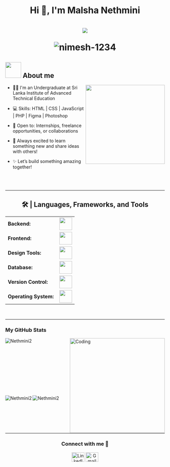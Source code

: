 <h1 align="center">Hi 👋, I'm Malsha Nethmini<h1>

<p align="center">
  <a href="https://github.com/DenverCoder1/readme-typing-svg"><img src="https://readme-typing-svg.herokuapp.com?font=Time+New+Roman&color=%23C8BE25&size=25&center=true&vCenter=true&width=600&height=100&lines=IT+Undergraduate;Web+Developer;UI+UX+Desiner;SLIATE"></a>
</p>

<p align="center"> <img src="https://komarev.com/ghpvc/?username=nimesh-1234&label=Profile%20views&color=0e75b6&style=flat" alt="nimesh-1234" /> </p>

## <picture><img src = "https://github.com/7oSkaaa/7oSkaaa/blob/main/Images/about_me.gif?raw=true" width = 50px></picture> About me

<picture> <img align="right" src="https://github.com/7oSkaaa/7oSkaaa/blob/main/Images/Right_Side.gif?raw=true" width = 250px></picture>

- 🧑‍🎓 I'm an Undergraduate at Sri Lanka Institute of Advanced Technical Education

- 💻 Skills: HTML | CSS | JavaScript | PHP | Figma | Photoshop

- 🤝 Open to: Internships, freelance opportunities, or collaborations

- 🌟 Always excited to learn something new and share ideas with others!

- ✨ Let’s build something amazing together!
<br><br><br><br>

<hr width="100%" >

<h2 align="center">🛠 | Languages, Frameworks, and Tools </h2>
<table align="center">
    <tr>
        <td style="font-weight: bold; padding-right: 10px; vertical-align: center; border: none;">Backend:</td>
        <td><img height="40" src="https://skillicons.dev/icons?i=cs,php,java"/></td>
    </tr>
    <tr>
        <td style="font-weight: bold; padding-right: 10px; vertical-align: center;">Frontend:</td>
        <td><img height="40" src="https://skillicons.dev/icons?i=html,css,js"/></td>
    </tr>
      <tr>
        <td style="font-weight: bold; padding-right: 10px; vertical-align: center;">Design Tools:</td>
        <td><img height="40" src="https://skillicons.dev/icons?i=figma"/></td>
    </tr>
    <tr>
        <td style="font-weight: bold; padding-right: 10px; vertical-align: center; border: none;">Database:</td>
        <td><img height="40" src="https://skillicons.dev/icons?i=mysql"/></td>
    </tr>
    <tr>
        <td style="font-weight: bold; padding-right: 10px; vertical-align: center; border: none;">Version Control:</td>
        <td><img height="40" src="https://skillicons.dev/icons?i=git,github"/></td>
    </tr>
    <tr>
        <td style="font-weight: bold; padding-right: 10px; vertical-align: center; border: none;">Operating System:</td>
        <td><img height="40" src="https://skillicons.dev/icons?i=windows"/></td>
    </tr>
</table>

<br>
<hr width="100%" >

<h3>My GitHub Stats</h3>

<img align="right" alt="Coding" width="300" src="https://cdn.dribbble.com/users/1277312/screenshots/14733298/media/39b1045e593737587dd60e42c8422d1f.gif" >


<p>&nbsp;<img align="left" src="https://github-readme-stats.vercel.app/api?username=Nethmini2&show_icons=true&theme=dark&locale=en" alt="Nethmini2" /></p>
<br><br><br><br><br><br><br><br>

<p><img align="left" src="https://github-readme-streak-stats.herokuapp.com/?user=Nethmini2&theme=dark" alt="Nethmini2" /></p>


<p><img align="center" src="https://github-readme-stats.vercel.app/api/top-langs?username=Nethmini2&show_icons=true&theme=dark&locale=en&layout=compact" alt="Nethmini2" /></p>
<br>
<hr width="100%" >

<h3 align="center">Connect with me 🤝</h3>
<p align="center">
<a href="https://www.linkedin.com/in/malsha-nethmini-834317367/" target="_blank">
<img align="center" src="https://raw.githubusercontent.com/rahuldkjain/github-profile-readme-generator/master/src/images/icons/Social/linked-in-alt.svg" alt="LinkedIn" height="30" width="40" /></a>
<a href="https://mail.google.com/mail/u/1/#inbox" target="_blank">
<img align="center" src="https://cdn.simpleicons.org/gmail" alt="Gmail" height="30" width="40" />
</a>
</p>
